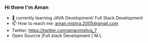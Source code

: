 ### Hi there  I'm Aman

- 🌱 currently learning JAVA Development/ Full Stack Development  
- 📫 How to reach me: aman.mishra.2005@gmail.com 
- Twitter: https://twitter.com/amanmishra_7
- Open Sourcre |Full stack Development | M.L


  
